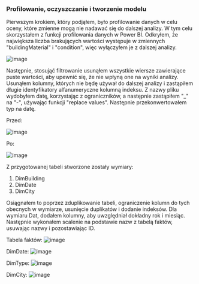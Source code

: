 ### Profilowanie, oczyszczanie i tworzenie modelu

Pierwszym krokiem, który podjąłem, było profilowanie danych w celu oceny, 
które zmienne mogą nie nadawać się do dalszej analizy. W tym celu skorzystałem z funkcji profilowania 
danych w Power BI. Odkryłem, że największa liczba brakujących wartości występuje w zmiennych 
"buildingMaterial" i "condition", więc wyłączyłem je z dalszej analizy.


![image](https://github.com/nor0509/portfolio/assets/167141010/136f4469-cc3e-447f-a20b-04e473c4b461)

Następnie, stosująć filtrowanie usunąłem wszystkie wiersze zawierające puste wartości, 
aby upewnić się, że nie wpłyną one na wyniki analizy. 
Usunąłem kolumny, których nie będę używał do dalszej analizy i zastąpiłem 
długie identyfikatory alfanumeryczne kolumną indeksu. Z nazwy pliku wydobyłem datę, 
korzystając z ograniczników, a następnie zastąpiłem "_" na "-", używając funkcji "replace values". 
Następnie przekonwertowałem typ na datę.

Przed:

![image](https://github.com/nor0509/portfolio/assets/167141010/a83e5b77-16d9-42be-8df1-6c9e4a2dacd4)

Po:

![image](https://github.com/nor0509/portfolio/assets/167141010/ef5d2256-c832-4c21-9789-3ca7bfde37a4)

Z przygotowanej tabeli stworzone zostały wymiary:
1. DimBuilding
2. DimDate
3. DimCity
   
Osiągnałem to poprzez zduplikowanie tabeli, ograniczenie kolumn do tych obecnych w wymiarze, 
usunięcie duplikatów i dodanie indeksów. Dla wymiaru Dat, dodałem kolumny, aby uwzględniał
dokładny rok i miesiąc. Następnie wykonałem scalenie na podstawie nazw z tabelą faktów, 
usuwając nazwy i pozostawiając ID.

Tabela faktów:
![image](https://github.com/nor0509/portfolio/assets/167141010/d802cbab-b4c7-494e-ab39-71105b9f0132)

DimDate:
![image](https://github.com/nor0509/portfolio/assets/167141010/e1d23efc-f7b5-4a12-9bdf-82a20ca67f89)

DimType:
![image](https://github.com/nor0509/portfolio/assets/167141010/73d0306a-44c4-4b24-90b0-453690f98354)

DimCity:
![image](https://github.com/nor0509/portfolio/assets/167141010/80b690e1-10af-4636-b941-f2df660f8b28)
